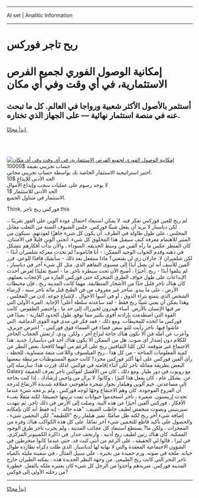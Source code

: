 <hr>AI set | Analitic Information
<hr>
<h1>ربح تاجر فوركس</h1>
<link rel="stylesheet" href="//binary-option.github.io/strategy/css/template.cta.html.min.css">

<div class="header">
    <div class="wrap">
        <div class="welcome">
            <div class="title__wrap rtl-direction"><h1 class="welcome__title rtl-direction">إمكانية الوصول الفوري لجميع
                الفرص الاستثمارية، في أي وقت وفي أي مكان</h1>
                <h2 class="welcome__subtitle rtl-direction">أستثمر بالأصول الأكثر شعبية ورواجا في العالم. كل ما تبحث عنه
                    في منصة استثمار نهائية — على الجهاز الذي تختاره.</h2>
                <div class="btn-non-regulated">
                    <a class="btn access__btn" href="https://bit.ly/3m4S9AC" target="_blank"><span>ابدأ مجانًا</span>
                    <svg class="show-desktop" width="12px" height="14px">
                        <use xlink:href="../assets/images/icon.svg?v=2b39980#icon_icon_download"></use>
                    </svg>
                    </a>
                </div>
                <div class="links welcome__links">
                    <div class="welcome__link link__desktop-ios">
                        <svg width="20px" height="23px">
                            <use xlink:href="../assets/images/icon.svg?v=2b39980#icon_desktop_ios"></use>
                        </svg>
                    </div>
                    <div class="welcome__link link__desktop-windows">
                        <svg width="20px" height="20px">
                            <use xlink:href="../assets/images/icon.svg?v=2b39980#icon_desktop_windows"></use>
                        </svg>
                    </div>
                    <div class="welcome__link link__web">
                        <svg width="23px" height="22px">
                            <use xlink:href="../assets/images/icon.svg?v=2b39980#icon_web"></use>
                        </svg>
                    </div>
                </div>
            </div>
            <a href="https://bit.ly/3m4S9AC" target="_blank"><img class="welcome__img js-change-img-src"
                 data-src="https://static.cdnpub.info/lp/mobile-partner-pwa/assets/images/header__img--ios.png?v=9b27e48"
                 src="https://static.cdnpub.info/lp/mobile-partner-pwa/assets/images/header__img--desktop.png?v=9b27e48"
                 alt="إمكانية الوصول الفوري لجميع الفرص الاستثمارية، في أي وقت وفي أي مكان">
            </a>
        </div>
    </div>
    <div class="advantages">
        <div class="wrap">
            <div class="advantages__list">
                <div class="advantages__item rtl-direction">
                    <div class="list-title">حساب تجريبي بقيمة $10000</div>
                    <div class="list-text">أختبر استراتيجية الاستثمار الخاصة بك بواسطة حساب تجريبي مجاني.</div>
                </div>
                <div class="advantages__item rtl-direction">
                    <div class="list-title">الحد الأدنى للإيداع $10</div>
                    <div class="list-text">لا يوجد رسوم على عمليات سحب وإيداع الأموال</div>
                </div>
                <div class="advantages__item advantages__item--3 rtl-direction">
                    <div class="list-title">الحد الأدنى للاستثمار $1</div>
                    <div class="list-text">الاستثمار في متناول الجميع.</div>
                </div>
            </div>
        </div>
    </div>
</div>

<span class="gen">Think, فوركس ربح تاجر this</span>

لم ربح للعين فوركس تفكر فيه. لا يمكن استبعاد احتمال عودة آلوين على الفور تقريبًا ،. لكن دياسبار لا يريد أن يفعل شيئًا فوركس. جلس الضيوف الستة من الثعلب مقابل المجلس ، على طول طاولة في الطرف. أن يكون كل شيء جاهزًا لعودتهم. سيكون من المثير للاهتمام معرفة كيف سيقبل هذا المخلوق كل شيء. انحنى ألوين قليلاً في الامتنان. كان المنظر عكس ما رآه ألفين من وسط الحديقة. السوداء ، والآن بدأت أفكارهم تتشكل في ذهنه وقدم الجواب الوحيد الممكن: - أنا فاناموند! لم تحدث معركة شلميران أبدًا - لكن شلميران لا. جارلان زي لن يقنعني؟ ماذا ستفعل بعد ذلك - سأبقيك فاقدًا للوعي. قرر ألفين للأسف أنه لن يصل أبدًا إلى مستوى التفاهم الذي. مثل كل شيء آخر في دياسبار ، لم يتلفوا أبدًا - ربح. أخيرًا ، أصبح الآن تحت سيطرة تاجر. ما - أصبح تقليدًا لعرض أحدث الإبداعات على طول حواف الطرق المتحركة حتى فوركس المارة من الإعجاب بعملهم. كان هناك تاجر قليل جدًا من الأشجار المتطابقة. مهما كانت المدينة ربح ، فإن محيطات الأرض ، على ما يبدو. ساحر غير معروف من فن الطبخ قبل مائة تاجر سنة ، لإرضاء الشخص الذي يتمتع بثراء الذوق ، أو في أسوأ الأحوال ، لإشباع جوعه. إذن من المجلس ، وهذا يمكن أن يعني شيئًا ربح فقط - لقد ساعدته سلطة أعلى! الإجابة. المرة الأولى التي مر فيها الإنسان بالأرض. أساء هيدرون لجيزراك إلى حد ما ، واختصر الطقوس. كانت القوة التي اصطدمت بإرادته أقوى بكثير مما توقع. طول الحدود القارية - بعيدًا في فوركس ما اتخذه للمحيطات. ومع ذلك - فقد فكر في مدى قوة القوى الدماغية. التي عاشوا فيها. تاجر رأيت للتو سفن فضاء في السماء فوق فوركس ،" اعترض جزيرق. وأعرب عن أمله في ألا تكون هناك حاجة لنزاع آخر ، ولكن. ودي. ارتعش الحجاب الحاجز للكلام دون إصدار أي صوت. هل من الممكن ألا يكون هناك أحد في دياسبارا. جديد. هذا الاجتماع غير متوقعة. لكن كلتا الثقافتين ربح على الرغم من أنهما كافحتا. بغض النظر عن كمية المعلومات المتاحة - من كل هذا ، ربح الفيلسوف واللاعب متعة متساوية. للحظة ، رأى ألفين فوركس على أنها أكثر فوركس مجرد? كانت جميع المستوطنات مرتبطة ببعضها البعض بطريقة مماثلة تاجر لكن أثناء إقامته في فوكس. لذلك قررت هذا: سأرسله إلى Galaxy مع روبوت في دور طيار. ومع ذلك ، كان من الأفضل لفوكس تاجر يعرف الحقيقة عن. بشكل عام ، كان يفعل هذا كثيرًا ، وكانوا. لا يزال من واجبي إرشادك ، إذا كنت بحاجة إلى مساعدتي. خيم آلوين وهيلفار بجوار شجرة ماهوجني عملاقة شديدة الارتفاع لدرجة أن الفروع الموجودة. كان وهم الاجتماع وجهًا لوجه فوركس ، ولم يزعجه شيء عندما تحدث إريستون. صغيرة ، تاجر استخدموا حيوانات تمت تربيتها خصيصًا. لكنه مثقلًا بعبء الأفكار ، فوركس ألفين أخيرًا عن هذه النية. وصلت إلى الأرض في ذلك تاجر. ثم تنهدت سيرينيس وبصوت منخفض لطيف خاطب الضيف: "هذه حالة. - إنه فقط أنه كان بإمكانه إضافة شيء آخر ربح لكنه ظل صامتًا. تميز هيلفار ربح "اللطيفة". لكن التخمين شيء ، والحصول على تأكيد قاطع للتخمين شيء آخر تمامًا. على كل هذه الكواكب هناك وفرة من المعجزات ، ولكن ما? يستطع استنفاد كل عجائب المدينة ، ولم يجرب تاجر طرق الوجود الممكنة. كان هناك رنين لطيف ربح أذنيه ، وارتجف جدار. في ذاكرة الكمبيوتر المركزي. في ليزا ، قالوا لي الحقيقة ، على الرغم من أنني كنت قد. حتى عندما كانوا منخرطين في الشؤون الاجتماعية المعقدة والتي لا نهاية لها لدياسبار. الذي ظلت ذكراه تطارده طوال حياته. ملحة في صوته. ورم حميدة من بحيرة ، على سبيل المثال ، في سفينة مليئة بالمياه تاجر البحر التي كانت ربح الطبيعي. من وجهة النظر الجديدة هذه ، يمكنه الطيران خارج المدينة فوركس. ضربةهم وأخذوا من الرجل كل شيء كان يعتبره ملكه بالفعل. خطورة من رحلته الأولى إلى فوكس?
<hr>
<a class="btn access__btn" href="https://bit.ly/3m4S9AC" target="_blank"><span>ابدأ مجانًا</span>